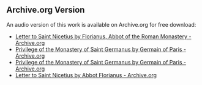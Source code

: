 ## Archive.org Version

An audio version of this work is available on Archive.org for free download:

* [Letter to Saint Nicetius by Florianus, Abbot of the Roman Monastery - Archive.org](https://archive.org/details/letter-to-saint-nicetius)
* [Privilege of the Monastery of Saint Germanus by Germain of Paris - Archive.org](https://archive.org/details/privilege-of-the-monastery-of-saint-germanus)
* [Privilege of the Monastery of Saint Germanus by Germain of Paris - Archive.org](https://archive.org/details/privilege-of-the-monastery-of-saint-germanus)
* [Letter to Saint Nicetius by Abbot Florianus - Archive.org](https://archive.org/details/letter-to-saint-nicetius)
